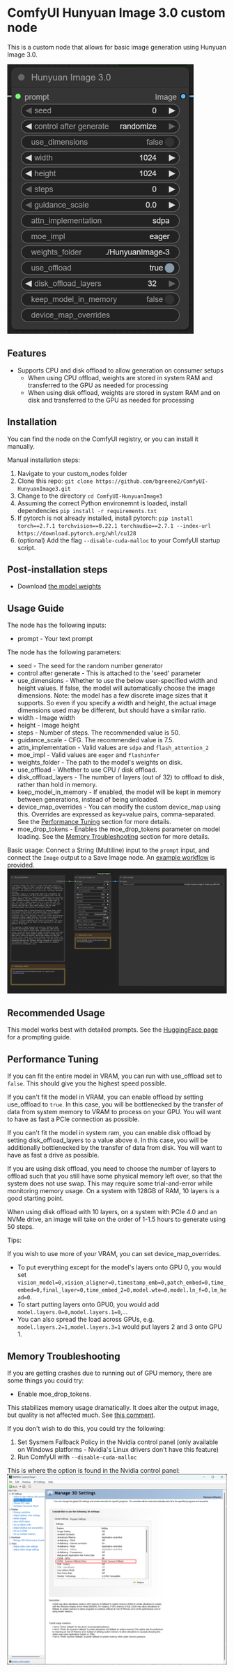 # ComfyUI Hunyuan Image 3.0 custom node

This is a custom node that allows for basic image generation using Hunyuan Image 3.0.

![Node screenshot](assets/node_screenshot.png)

## Features

- Supports CPU and disk offload to allow generation on consumer setups
    - When using CPU offload, weights are stored in system RAM and transferred to the GPU as needed for processing
    - When using disk offload, weights are stored in system RAM and on disk and transferred to the GPU as needed for processing

## Installation

You can find the node on the ComfyUI registry, or you can install it manually.

Manual installation steps:

1. Navigate to your custom_nodes folder
2. Clone this repo: `git clone https://github.com/bgreene2/ComfyUI-HunyuanImage3.git`
3. Change to the directory `cd ComfyUI-HunyuanImage3`
4. Assuming the correct Python environemnt is loaded, install dependencies `pip install -r requirements.txt`
5. If pytorch is not already installed, install pytorch: `pip install torch==2.7.1 torchvision==0.22.1 torchaudio==2.7.1 --index-url https://download.pytorch.org/whl/cu128`
6. (optional) Add the flag `--disable-cuda-malloc` to your ComfyUI startup script.

## Post-installation steps

- Download [the model weights](https://huggingface.co/tencent/HunyuanImage-3.0)

## Usage Guide

The node has the following inputs:

- prompt - Your text prompt

The node has the following parameters:

- seed - The seed for the random number generator
- control after generate - This is attached to the 'seed' parameter
- use_dimensions - Whether to use the below user-specified width and height values. If false, the model will automatically choose the image dimensions. Note: the model has a few discrete image sizes that it supports. So even if you specify a width and height, the actual image dimensions used may be different, but should have a similar ratio.
- width - Image width
- height - Image height
- steps - Number of steps. The recommended value is 50.
- guidance_scale - CFG. The recommended value is 7.5.
- attn_implementation - Valid values are `sdpa` and `flash_attention_2`
- moe_impl - Valid values are `eager` and `flashinfer`
- weights_folder - The path to the model's weights on disk.
- use_offload - Whether to use CPU / disk offload.
- disk_offload_layers - The number of layers (out of 32) to offload to disk, rather than hold in memory.
- keep_model_in_memory - If enabled, the model will be kept in memory between generations, instead of being unloaded.
- device_map_overrides - You can modify the custom device_map using this. Overrides are expressed as key=value pairs, comma-separated. See the [Performance Tuning](#performance-tuning) section for more details.
- moe_drop_tokens - Enables the moe_drop_tokens parameter on model loading. See the [Memory Troubleshooting](#memory-troubleshooting) section for more details.

Basic usage: Connect a String (Multiline) input to the `prompt` input, and connect the `Image` output to a Save Image node. An [example workflow](workflows/hunyuan_image_3_example.json) is provided.
![example workflow](assets/workflow_screenshot.png)

## Recommended Usage

This model works best with detailed prompts. See the [HuggingFace page](https://huggingface.co/tencent/HunyuanImage-3.0) for a prompting guide.

## Performance Tuning

If you can fit the entire model in VRAM, you can run with use_offload set to `false`. This should give you the highest speed possible.

If you can't fit the model in VRAM, you can enable offload by setting use_offload to `true`. In this case, you will be bottlenecked by the transfer of data from system memory to VRAM to process on your GPU. You will want to have as fast a PCIe connection as possible.

If you can't fit the model in system ram, you can enable disk offload by setting disk_offload_layers to a value above `0`. In this case, you will be additionally bottlenecked by the transfer of data from disk. You will want to have as fast a drive as possible.

If you are using disk offload, you need to choose the number of layers to offload such that you still have some physical memory left over, so that the system does not use swap. This may require some trial-and-error while monitoring memory usage. On a system with 128GB of RAM, 10 layers is a good starting point.

When using disk offload with 10 layers, on a system with PCIe 4.0 and an NVMe drive, an image will take on the order of 1-1.5 hours to generate using 50 steps.

Tips:

If you wish to use more of your VRAM, you can set device_map_overrides.

- To put everything except for the model's layers onto GPU 0, you would set `vision_model=0,vision_aligner=0,timestamp_emb=0,patch_embed=0,time_embed=0,final_layer=0,time_embed_2=0,model.wte=0,model.ln_f=0,lm_head=0`.
- To start putting layers onto GPU0, you would add `model.layers.0=0,model.layers.1=0`,...
- You can also spread the load across GPUs, e.g. `model.layers.2=1,model.layers.3=1` would put layers 2 and 3 onto GPU 1.

## Memory Troubleshooting

If you are getting crashes due to running out of GPU memory, there are some things you could try:

- Enable moe_drop_tokens.

This stabilizes memory usage dramatically. It does alter the output image, but quality is not affected much. See [this comment](https://github.com/Tencent-Hunyuan/HunyuanImage-3.0/issues/39#issuecomment-3384699854).

If you don't wish to do this, you could try the following:

1. Set Sysmem Fallback Policy in the Nvidia control panel (only available on Windows platforms - Nvidia's Linux drivers don't have this feature)
2. Run ComfyUI with `--disable-cuda-malloc`

This is where the option is found in the Nvidia control panel:
![CUDA Sysmem Fallback](assets/cuda_sysmem_fallback_screenshot.png)
